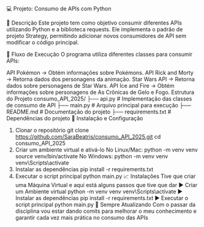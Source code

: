 💻 Projeto: Consumo de APIs com Python

🧩 Descrição
Este projeto tem como objetivo consumir diferentes APIs utilizando Python e a biblioteca requests. Ele implementa o padrão de projeto Strategy, permitindo adicionar novos consumidores de API sem modificar o código principal.

🔄 Fluxo de Execução
O programa utiliza diferentes classes para consumir APIs:

API Pokémon → Obtém informações sobre Pokémons.
API Rick and Morty → Retorna dados dos personagens da animação.
Star Wars API → Retorna dados sobre personagens de Star Wars.
API Ice and Fire → Obtém informações sobre personagens de As Crônicas de Gelo e Fogo.
Estrutura do Projeto
consumo_API_2025/
├── api.py           # Implementação das classes de consumo de API
├── main.py          # Arquivo principal para execução
├── README.md        # Documentação do projeto
├── requirements.txt # Dependências do projeto
🔧 Instalação e Configuração
 1. Clonar o repositório
git clone https://github.com/SaraBeatris/consumo_API_2025.git
cd consumo_API_2025
 2. Criar um ambiente virtual e ativá-lo
No Linux/Mac:
python -m venv venv
source venv/bin/activate
No Windows:
python -m venv venv
venv\Scripts\activate
3. Instalar as dependências
pip install -r requirements.txt
 4. Executar o script principal
python main.py
📈 Instalações
Tive que criar uma Máquina Virtual e aqui está alguns passos que tive que dar
▶️ Criar um Ambiente virtual
python -m venv venv
venv\Scripts\activate
▶️ Instalar as dependências
pip install -r requirements.txt
▶️ Executar o script principal
python main.py
👊 Sempre Atualizando
Com o passar da disciplina vou estar dando comits para melhorar o meu conhecimento e garantir cada vez mais prática no consumo das APIs
